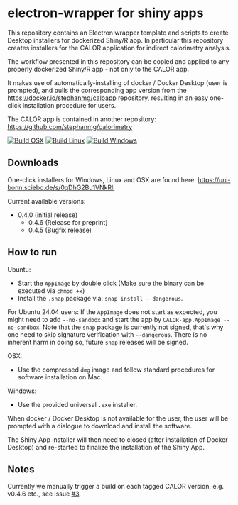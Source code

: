# electron-wrapper for shiny apps

This repository contains an Electron wrapper template and scripts to create Desktop installers for dockerized Shiny/R app. In particular this repository creates installers for the CALOR application for indirect calorimetry analysis.

The workflow presented in this repository can be copied and applied to any properly dockerized Shiny/R app - not only to the CALOR app.

It makes use of automatically-installing of docker / Docker Desktop (user is prompted), and pulls the corresponding app version from the https://docker.io/stephanmg/caloapp repository, resulting in an easy one-click installation procedure for users.

The CALOR app is contained in another repository: https://github.com/stephanmg/calorimetry 

[![Build OSX](https://github.com/stephanmg/shiny-electron-wrapper/actions/workflows/build.yml/badge.svg)](https://github.com/stephanmg/shiny-electron-wrapper/actions/workflows/build.yml)
[![Build Linux](https://github.com/stephanmg/shiny-electron-wrapper/actions/workflows/build_linux.yml/badge.svg)](https://github.com/stephanmg/shiny-electron-wrapper/actions/workflows/build_linux.yml)
[![Build Windows](https://github.com/stephanmg/shiny-electron-wrapper/actions/workflows/build_win.yml/badge.svg)](https://github.com/stephanmg/shiny-electron-wrapper/actions/workflows/build_win.yml)

## Downloads

One-click installers for Windows, Linux and OSX are found here: https://uni-bonn.sciebo.de/s/0qDhG2Bu1VNkRli

Current available versions:
 - 0.4.0 (initial release)
    - 0.4.6 (Release for preprint)
    - 0.4.5 (Bugfix release)

## How to run

Ubuntu:
- Start the `AppImage` by double click (Make sure the binary can be executed via `chmod +x`)
- Install the `.snap` package via: `snap install --dangerous`.

For Ubuntu 24.04 users: If the `AppImage` does not start as expected, you might need to add `--no-sandbox` and start the app by `CALOR-app.AppImage --no-sandbox`. 
Note that the `snap` package is currently not signed, that's why one need to skip signature verification with `--dangerous`. There is no inherent harm in doing so,
future `snap` releases will be signed.

OSX:
- Use the compressed `dmg` image and follow standard procedures for software installation on Mac.

Windows:
- Use the provided universal `.exe` installer. 


When docker / Docker Desktop is not available for the user, the user will be prompted with a dialogue
to download and install the software.

The Shiny App installer will then need to closed (after installation of Docker Desktop) and re-started to finalize the installation of the Shiny App.

## Notes

Currently we manually trigger a build on each tagged CALOR version, e.g. v0.4.6 etc., see issue [#3](https://github.com/stephanmg/shiny-electron-wrapper/issues/3).
